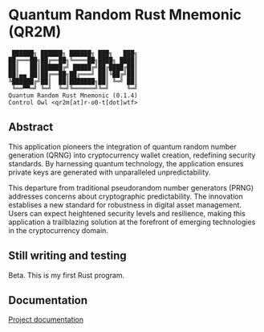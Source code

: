 # Quantum Random Rust Mnemonic (QR2M)

```
 ██████╗ ██████╗ ██████╗ ███╗   ███╗
██╔═══██╗██╔══██╗╚════██╗████╗ ████║
██║   ██║██████╔╝ █████╔╝██╔████╔██║
██║▄▄ ██║██╔══██╗██╔═══╝ ██║╚██╔╝██║
╚██████╔╝██║  ██║███████╗██║ ╚═╝ ██║
 ╚══▀▀═╝ ╚═╝  ╚═╝╚══════╝╚═╝     ╚═╝
Quantum Random Rust Mnemonic (0.1.4)
Control Owl <qr2m[at]r-o0-t[dot]wtf>
```

## Abstract

This application pioneers the integration of quantum random number generation (QRNG) into cryptocurrency wallet creation, redefining security standards. By harnessing quantum technology, the application ensures private keys are generated with unparalleled unpredictability.

This departure from traditional pseudorandom number generators (PRNG) addresses concerns about cryptographic predictability. The innovation establises a new standard for robustness in digital asset management. Users can expect heightened security levels and resilience, making this application a trailblazing solution at the forefront of emerging technologies in the cryptocurrency domain.

## Still writing and testing

Beta. This is my first Rust program.

## Documentation

[Project documentation](doc/)